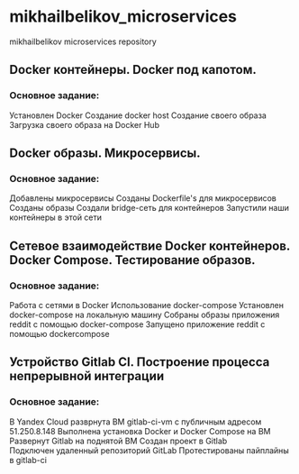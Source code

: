 # mikhailbelikov_microservices
mikhailbelikov microservices repository

## Docker контейнеры. Docker под капотом.

### Основное задание:
Установлен Docker
Создание docker host
Создание своего образа
Загрузка своего образа на Docker Hub

## Docker образы. Микросервисы.

### Основное задание:
Добавлены микросервисы
Созданы Dockerfile's для микросервисов
Созданы образы
Создали bridge-сеть для контейнеров
Запустили наши контейнеры в этой сети

## Сетевое взаимодействие Docker контейнеров. Docker Compose. Тестирование образов.

### Основное задание:
Работа с сетями в Docker
Использование docker-compose
Установлен docker-compose на локальную машину
Собраны образы приложения reddit с помощью docker-compose
Запущено приложение reddit с помощью dockercompose

## Устройство Gitlab CI. Построение процесса непрерывной интеграции  

### Основное задание:  
В Yandex Cloud разврнута ВМ gitlab-ci-vm с публичным адресом 51.250.8.148
Выполнена установка Docker и Docker Compose на ВМ
Развернут Gitlab на поднятой ВМ
Создан проект в Gitlab  
Подключен удаленный репозиторий GitLab 
Протестированы пайплайны в gitlab-ci
